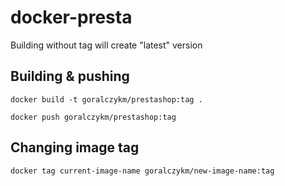 # docker-presta

Building without tag will create "latest" version

## Building & pushing

```docker build -t goralczykm/prestashop:tag .```

```docker push goralczykm/prestashop:tag```

## Changing image tag

```docker tag current-image-name goralczykm/new-image-name:tag```